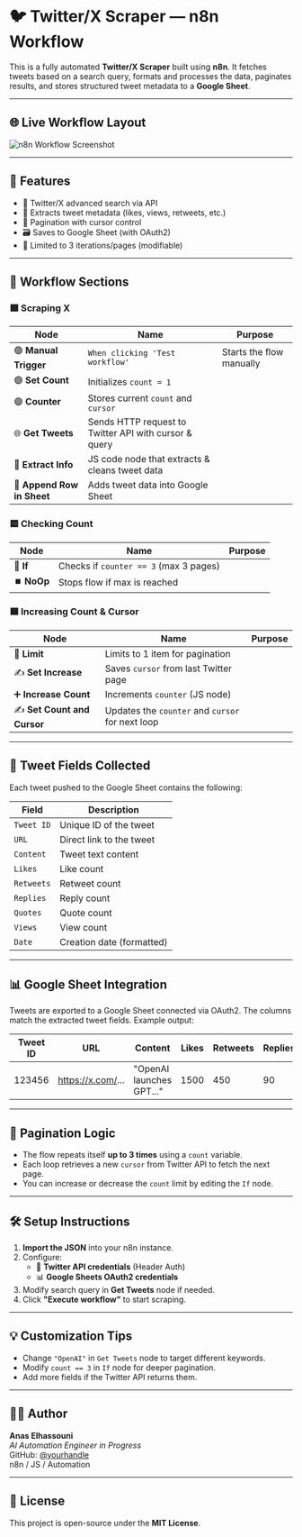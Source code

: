 
# 🐦 Twitter/X Scraper — n8n Workflow

This is a fully automated **Twitter/X Scraper** built using **n8n**. It fetches tweets based on a search query, formats and processes the data, paginates results, and stores structured tweet metadata to a **Google Sheet**.

---

## 🌐 Live Workflow Layout

![n8n Workflow Screenshot](./Screenshot_2025-07-19_134030.png)

---

## 📌 Features

- 🔎 Twitter/X advanced search via API
- 📄 Extracts tweet metadata (likes, views, retweets, etc.)
- 🔁 Pagination with cursor control
- 🗃️ Saves to Google Sheet (with OAuth2)
- 🔂 Limited to 3 iterations/pages (modifiable)

---

## 📁 Workflow Sections

### 🟩 Scraping X

| Node | Name | Purpose |
|------|------|---------|
| 🟢 **Manual Trigger** | `When clicking 'Test workflow'` | Starts the flow manually |
| 🟣 **Set Count** | Initializes `count = 1` |
| 🟣 **Counter** | Stores current `count` and `cursor` |
| 🌐 **Get Tweets** | Sends HTTP request to Twitter API with cursor & query |
| 🧠 **Extract Info** | JS code node that extracts & cleans tweet data |
| 📄 **Append Row in Sheet** | Adds tweet data into Google Sheet |

### 🟨 Checking Count

| Node | Name | Purpose |
|------|------|---------|
| 🔢 **If** | Checks if `counter == 3` (max 3 pages) |
| ⏹️ **NoOp** | Stops flow if max is reached |

### 🟦 Increasing Count & Cursor

| Node | Name | Purpose |
|------|------|---------|
| 🔁 **Limit** | Limits to 1 item for pagination |
| ✍️ **Set Increase** | Saves `cursor` from last Twitter page |
| ➕ **Increase Count** | Increments `counter` (JS node) |
| ✍️ **Set Count and Cursor** | Updates the `counter` and `cursor` for next loop |

---

## 🔧 Tweet Fields Collected

Each tweet pushed to the Google Sheet contains the following:

| Field | Description |
|-------|-------------|
| `Tweet ID` | Unique ID of the tweet |
| `URL` | Direct link to the tweet |
| `Content` | Tweet text content |
| `Likes` | Like count |
| `Retweets` | Retweet count |
| `Replies` | Reply count |
| `Quotes` | Quote count |
| `Views` | View count |
| `Date` | Creation date (formatted) |

---

## 📊 Google Sheet Integration

Tweets are exported to a Google Sheet connected via OAuth2. The columns match the extracted tweet fields. Example output:

| Tweet ID | URL | Content | Likes | Retweets | Replies | Quotes | Views | Date |
|----------|-----|---------|-------|----------|---------|--------|-------|------|
| 123456 | https://x.com/... | "OpenAI launches GPT..." | 1500 | 450 | 90 | 30 | 25K | July 19, 2025 |

---

## 🔁 Pagination Logic

- The flow repeats itself **up to 3 times** using a `count` variable.
- Each loop retrieves a new `cursor` from Twitter API to fetch the next page.
- You can increase or decrease the `count` limit by editing the `If` node.

---

## 🛠️ Setup Instructions

1. **Import the JSON** into your n8n instance.
2. Configure:
   - 🔐 **Twitter API credentials** (Header Auth)
   - 📊 **Google Sheets OAuth2 credentials**
3. Modify search query in **Get Tweets** node if needed.
4. Click **"Execute workflow"** to start scraping.

---

## 💡 Customization Tips

- Change `"OpenAI"` in `Get Tweets` node to target different keywords.
- Modify `count == 3` in `If` node for deeper pagination.
- Add more fields if the Twitter API returns them.

---

## 🧑‍💻 Author

**Anas Elhassouni**  
*AI Automation Engineer in Progress*  
GitHub: [@yourhandle](https://github.com/)  
n8n / JS / Automation

---

## 📄 License

This project is open-source under the **MIT License**.
